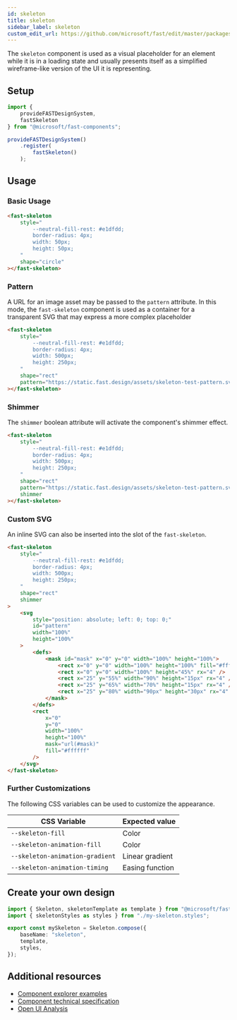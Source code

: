 ```yaml
---
id: skeleton
title: skeleton
sidebar_label: skeleton
custom_edit_url: https://github.com/microsoft/fast/edit/master/packages/web-components/fast-foundation/src/skeleton/README.md
---
```


The `skeleton` component is used as a visual placeholder for an element while it is in a loading state and usually presents itself as a simplified wireframe-like version of the UI it is representing.

## Setup

```ts
import {
    provideFASTDesignSystem,
    fastSkeleton
} from "@microsoft/fast-components";

provideFASTDesignSystem()
    .register(
        fastSkeleton()
    );
```

## Usage

### Basic Usage

```html
<fast-skeleton
    style="
        --neutral-fill-rest: #e1dfdd;
        border-radius: 4px;
        width: 50px;
        height: 50px;
    "
    shape="circle"
></fast-skeleton>
```

### Pattern

A URL for an image asset may be passed to the `pattern` attribute. In this mode, the `fast-skeleton` component is used as a container for a transparent SVG that may express a more complex placeholder

```html
<fast-skeleton
    style="
        --neutral-fill-rest: #e1dfdd;
        border-radius: 4px;
        width: 500px;
        height: 250px;
    "
    shape="rect"
    pattern="https://static.fast.design/assets/skeleton-test-pattern.svg"
></fast-skeleton>
```

### Shimmer

The `shimmer` boolean attribute will activate the component's shimmer effect.

```html
<fast-skeleton
    style="
        --neutral-fill-rest: #e1dfdd;
        border-radius: 4px;
        width: 500px;
        height: 250px;
    "
    shape="rect"
    pattern="https://static.fast.design/assets/skeleton-test-pattern.svg"
    shimmer
></fast-skeleton>
```

### Custom SVG

An inline SVG can also be inserted into the slot of the `fast-skeleton`.

```html
<fast-skeleton
    style="
        --neutral-fill-rest: #e1dfdd;
        border-radius: 4px;
        width: 500px;
        height: 250px;
    "
    shape="rect"
    shimmer
>
    <svg
        style="position: absolute; left: 0; top: 0;"
        id="pattern"
        width="100%"
        height="100%"
    >
        <defs>
            <mask id="mask" x="0" y="0" width="100%" height="100%">
                <rect x="0" y="0" width="100%" height="100%" fill="#ffffff" />
                <rect x="0" y="0" width="100%" height="45%" rx="4" />
                <rect x="25" y="55%" width="90%" height="15px" rx="4" />
                <rect x="25" y="65%" width="70%" height="15px" rx="4" />
                <rect x="25" y="80%" width="90px" height="30px" rx="4" />
            </mask>
        </defs>
        <rect
            x="0"
            y="0"
            width="100%"
            height="100%"
            mask="url(#mask)"
            fill="#ffffff"
        />
    </svg>
</fast-skeleton>
```

### Further Customizations

The following CSS variables can be used to customize the appearance.

| CSS Variable                  | Expected value  |
|-------------------------------|-----------------|
|`--skeleton-fill`              | Color           |
|`--skeleton-animation-fill`    | Color           |
|`--skeleton-animation-gradient`| Linear gradient |
|`--skeleton-animation-timing`  | Easing function |

## Create your own design

```ts
import { Skeleton, skeletonTemplate as template } from "@microsoft/fast-foundation";
import { skeletonStyles as styles } from "./my-skeleton.styles";

export const mySkeleton = Skeleton.compose({
    baseName: "skeleton",
    template,
    styles,
});
```

## Additional resources

* [Component explorer examples](https://explore.fast.design/components/fast-skeleton)
* [Component technical specification](https://github.com/microsoft/fast/blob/master/packages/web-components/fast-foundation/src/skeleton/skeleton.spec.md)
* [Open UI Analysis](https://open-ui.org/components/skeleton.research)